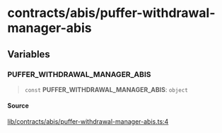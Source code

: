 # contracts/abis/puffer-withdrawal-manager-abis

## Variables

### PUFFER\_WITHDRAWAL\_MANAGER\_ABIS

> `const` **PUFFER\_WITHDRAWAL\_MANAGER\_ABIS**: `object`

#### Source

[lib/contracts/abis/puffer-withdrawal-manager-abis.ts:4](https://github.com/PufferFinance/puffer-sdk/blob/f7546e5e9a7742d28c2acc6d473bdf05079d711c/lib/contracts/abis/puffer-withdrawal-manager-abis.ts#L4)
